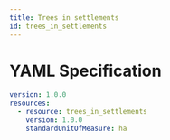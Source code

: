 ```yaml
---
title: Trees in settlements
id: trees_in_settlements
---
```




# YAML Specification

```yaml
version: 1.0.0
resources: 
  - resource: trees_in_settlements
    version: 1.0.0
    standardUnitOfMeasure: ha
```



